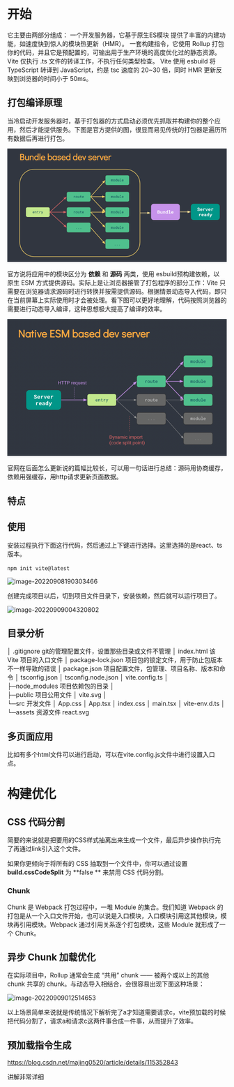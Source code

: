 # 开始
它主要由两部分组成：
一个开发服务器，它基于原生ES模块 提供了丰富的内建功能，如速度快到惊人的模块热更新（HMR）。
一套构建指令，它使用 Rollup 打包你的代码，并且它是预配置的，可输出用于生产环境的高度优化过的静态资源。
Vite 仅执行 .ts 文件的转译工作，不执行任何类型检查。
Vite 使用 esbuild 将 TypeScript 转译到 JavaScript，约是 tsc 速度的 20~30 倍，同时 HMR 更新反映到浏览器的时间小于 50ms。

## 打包编译原理

当冷启动开发服务器时，基于打包器的方式启动必须优先抓取并构建你的整个应用，然后才能提供服务。下图是官方提供的图，很显而易见传统的打包器是遍历所有数据后再进行打包。

![image-20220909005641277](image/image-20220909005641277.png)

官方说将应用中的模块区分为 **依赖** 和 **源码** 两类，使用 esbuild预构建依赖，以 原生 ESM 方式提供源码。实际上是让浏览器接管了打包程序的部分工作：Vite 只需要在浏览器请求源码时进行转换并按需提供源码。根据情景动态导入代码，即只在当前屏幕上实际使用时才会被处理。看下图可以更好地理解，代码按照浏览器的需要进行动态导入编译，这种思想极大提高了编译的效率。

![image-20220909005722687](image/image-20220909005722687.png)

官网在后面怎么更新说的篇幅比较长，可以用一句话进行总结：源码用协商缓存，依赖用强缓存，用http请求更新页面数据。



## 特点



## 使用
安装过程执行下面这行代码，然后通过上下键进行选择。这里选择的是react、ts版本。

```npm init vite@latest```

![image-20220908190303466](image/image-20220908190303466.png)

创建完成项目以后，切到项目文件目录下，安装依赖，然后就可以运行项目了。

![image-20220909004320802](image/image-20220909004320802.png)

## 目录分析

│  .gitignore							 git的管理配置文件，设置那些目录或文件不管理
│  index.html                           该 Vite 项目的入口文件
│  package-lock.json		  	项目包的锁定文件，用于防止包版本不一样导致的错误
│  package.json				   	项目配置文件，包管理、项目名称、版本和命令
│  tsconfig.json
│  tsconfig.node.json
│  vite.config.ts
│  
├─node_modules					项目依赖包的目录
│              
├─public									项目公用文件
│      vite.svg
│      
└─src										开发文件
    │  App.css
    │  App.tsx
    │  index.css
    │  main.tsx
    │  vite-env.d.ts
    │  
    └─assets							 资源文件
          react.svg





## 多页面应用

比如有多个html文件可以进行启动，可以在vite.config.js文件中进行设置入口点。



# 构建优化

## CSS 代码分割

简要的来说就是把要用的CSS样式抽离出来生成一个文件，最后异步操作执行完了再通过link引入这个文件。

如果你更倾向于将所有的 CSS 抽取到一个文件中，你可以通过设置 **build.cssCodeSplit** 为  **false ** 来禁用 CSS 代码分割。

### Chunk 

Chunk 是 Webpack 打包过程中，一堆 Module 的集合。我们知道 Webpack 的打包是从一个入口文件开始，也可以说是入口模块，入口模块引用这其他模块，模块再引用模块。Webpack 通过引用关系逐个打包模块，这些 Module 就形成了一个 Chunk。



## 异步 Chunk 加载优化

在实际项目中，Rollup 通常会生成 “共用” chunk —— 被两个或以上的其他 chunk 共享的 chunk。与动态导入相结合，会很容易出现下面这种场景：

![image-20220909012514653](image/image-20220909012514653.png)

以上场景简单来说就是传统情况下解析完了a才知道需要请求c，vite预加载的时候把代码分割了，请求a和请求c这两件事合成一件事，从而提升了效率。



## 预加载指令生成

https://blog.csdn.net/majing0520/article/details/115352843

讲解非常详细









































